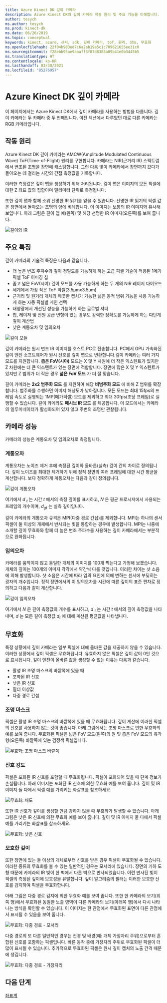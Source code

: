 ```yaml
---
title: Azure Kinect DK 깊이 카메라
description: Azure Kinect DK의 깊이 카메라 작동 원리 및 주요 기능을 이해합니다.
author: tesych
ms.author: tesych
ms.prod: kinect-dk
ms.date: 06/26/2019
ms.topic: conceptual
keywords: kinect, azure, 센서, sdk, 깊이 카메라, tof, 원리, 성능, 무효화
ms.openlocfilehash: 22f04b983ed7c6a2ab19a5c1c709621655ee31c0
ms.sourcegitcommit: f28ebb95ae9aaaff3f87d8388a09b41e0b3445b5
ms.translationtype: HT
ms.contentlocale: ko-KR
ms.lasthandoff: 03/30/2021
ms.locfileid: "85276957"
---
```

# <a name="azure-kinect-dk-depth-camera"></a>Azure Kinect DK 깊이 카메라

이 페이지에서는 Azure Kinect DK에서 깊이 카메라를 사용하는 방법을 다룹니다. 깊이 카메라는 두 카메라 중 두 번째입니다. 이전 섹션에서 다루었던 대로 다른 카메라는 RGB 카메라입니다.  

## <a name="operating-principles"></a>작동 원리

Azure Kinect DK 깊이 카메라는 AMCW(Amplitude Modulated Continuous Wave) ToF(Time-of-Flight) 원리를 구현합니다. 카메라는 NIR(근거리 IR) 스펙트럼에서 변조된 조명을 장면에 캐스팅합니다. 그런 다음 빛이 카메라에서 장면까지 갔다가 돌아오는 데 걸리는 시간의 간접 측정값을 기록합니다.

이러한 측정값은 깊이 맵을 생성하기 위해 처리됩니다. 깊이 맵은 이미지의 모든 픽셀에 대한 Z 좌표 값의 집합이며 밀리미터 단위로 측정됩니다.

또한 깊이 맵과 함께 소위 선명한 IR 읽기를 얻을 수 있습니다. 선명한 IR 읽기의 픽셀 값은 장면에서 돌아오는 조명의 양에 비례합니다. 이 이미지는 보통의 IR 이미지와 유사해 보입니다. 아래 그림은 깊이 맵 예(왼쪽) 및 해당 선명한 IR 이미지(오른쪽)를 보여 줍니다.

![깊이와 IR](./media/concepts/depth-camera-depth-ir.png)

## <a name="key-features"></a>주요 특징

깊이 카메라의 기술적 특징은 다음과 같습니다.

- 더 높은 변조 주파수와 깊이 정밀도를 가능하게 하는 고급 픽셀 기술이 적용된 1메가 픽셀 ToF 이미징 칩
- 좁고 넓은 FoV(시야) 깊이 모드를 사용 가능하게 하는 두 개의 NIR 레이저 다이오드
- 세계에서 가장 작은 ToF 픽셀(3.5μmx3.5μm)
- 근거리 및 원거리 개체의 깨끗한 캡처가 가능한 넓은 동적 범위 기능을 사용 가능하게 하는 자동 픽셀별 게인 선택
- 태양광에서 개선된 성능을 가능하게 하는 글로벌 셔터
- 칩, 레이저 및 전원 공급 변형이 있는 경우도 강력한 정확도를 가능하게 하는 다단계 깊이 계산법
- 낮은 계통오차 및 임의오차

![깊이 모듈](./media/concepts/depth-camera-depth-module.jpg)

깊이 카메라는 원시 변조 IR 이미지를 호스트 PC로 전송합니다. PC에서 GPU 가속화된 깊이 엔진 소프트웨어가 원시 신호를 깊이 맵으로 변환합니다.깊이 카메라는 여러 가지 모드를 지원합니다. **좁은 FoV(시야)** 모드는 X 및 Y 차원에 더 작은 익스텐트가 있지만 Z 차원에는 더 큰 익스텐트가 있는 장면에 적합합니다. 장면에 많은 X 및 Y 익스텐트가 있지만 Z 범위가 더 작은 경우 **넓은 FoV 모드** 가 더 잘 맞습니다.

깊이 카메라는 **2x2 범주화 모드** 를 지원하여 해당 **비범주화 모드** 에 비해 Z 범위를 확장합니다. 범주화를 수행하면 이미지 해상도가 낮아집니다. 모든 모드는 최대 15fps의 프레임 속도로 실행되는 1MP(메가픽셀) 모드를 제외하고 최대 30fps(초당 프레임)로 실행할 수 있습니다. 깊이 카메라도 **패시브 IR 모드** 를 제공합니다. 이 모드에서는 카메라의 일루미네이터가 활성화되어 있지 않고 주변의 조명만 관찰됩니다.

## <a name="camera-performance"></a>카메라 성능

카메라의 성능은 계통오차 및 임의오차로 측정됩니다.

### <a name="systematic-error"></a>계통오차

계통오차는 노이즈 제거 후에 측정된 깊이와 올바른(실측) 깊이 간의 차이로 정의됩니다. 깊이 노이즈를 최대한 제거하기 위해 정적 장면의 여러 프레임에 대한 시간 평균을 계산합니다. 보다 정확하게 계통오차는 다음과 같이 정의됩니다.

![깊이 계통오차](./media/concepts/depth-camera-systematic-error.png)

여기에서 *d <sub>t</sub>* 는 시간 *t* 에서의 측정 깊이를 표시하고, *N* 은 평균 프로시저에서 사용되는 프레임의 개수이며, *d<sub>gt</sub>* 는 실측 깊이입니다.

깊이 카메라의 계통오차 규격은 MPI(다중 경로 간섭)를 제외합니다. MPI는 하나의 센서 픽셀이 둘 이상의 개체에서 반사되는 빛을 통합하는 경우에 발생합니다. MPI는 나중에 소개할 깊이 무효화와 함께 더 높은 변조 주파수를 사용하는 깊이 카메라에서는 부분적으로 완화됩니다.

### <a name="random-error"></a>임의오차

카메라를 움직이지 않고 동일한 개체의 이미지를 100개 찍는다고 가정해 보겠습니다. 개체의 깊이는 100개의 이미지 각각에서 약간씩 다를 것입니다. 이러한 차이는 샷 소음에 의해 발생합니다. 샷 소음은 시간에 따라 임의 요인에 의해 변하는 센서에 부딪히는 광자의 개수입니다. 정적 장면에서의 이 임의오차를 시간에 따른 깊이의 표준 편차로 정의하고 다음과 같이 계산합니다.

![깊이 임의오차](./media/concepts/depth-camera-random-error.png)

여기에서 *N* 은 깊이 측정값의 개수를 표시하고, *d <sub>t</sub>* 는 시간 *t* 에서의 깊이 측정값을 나타내며, *d* 는 모든 깊이 측정값 *d<sub>t</sub>* 에 대해 계산된 평균값을 나타냅니다.

## <a name="invalidation"></a>무효화

특정 상황에서 깊이 카메라는 일부 픽셀에 대해 올바른 값을 제공하지 않을 수 있습니다. 이러한 상황에서 깊이 픽셀은 무효화됩니다. 유효하지 않은 픽셀은 깊이 값이 0인 것으로 표시됩니다. 깊이 엔진이 올바른 값을 생성할 수 없는 이유는 다음과 같습니다.

- 활성 IR 조명 마스크의 바깥쪽에 있을 때
- 포화된 IR 신호
- 낮은 IR 신호
- 필터 이상값
- 다중 경로 간섭

### <a name="illumination-mask"></a>조명 마스크

픽셀은 활성 IR 조명 마스크의 바깥쪽에 있을 때 무효화됩니다. 깊이 계산에 이러한 픽셀의 신호를 사용하지 않는 것이 좋습니다. 아래 그림에서는 조명 마스크로 인한 무효화의 예를 보여 줍니다. 무효화된 픽셀은 넓은 FoV 모드(왼쪽)의 원 및 좁은 FoV 모드의 육각형(오른쪽) 바깥쪽에 있는 검정색 픽셀입니다.

![무효화: 조명 마스크 바깥쪽](./media/concepts/depth-camera-invalidation-illumination-mask.png)

### <a name="signal-strength"></a>신호 강도

픽셀은 포화된 IR 신호를 포함할 때 무효화됩니다. 픽셀이 포화되어 있을 때 단계 정보가 손실됩니다. 아래 이미지는 포화된 IR 신호에 의한 무효화 예를 보여 줍니다. 깊이 및 IR 이미지 둘 다에서 픽셀 예를 가리키는 화살표를 참조하세요.

![무효화: 채도](./media/concepts/depth-camera-invalidation-saturation.png)

또한 IR 신호가 깊이를 생성할 만큼 강하지 않을 때 무효화가 발생할 수 있습니다. 아래 그림은 낮은 IR 신호에 의한 무효화 예를 보여 줍니다. 깊이 및 IR 이미지 둘 다에서 픽셀 예를 가리키는 화살표를 참조하세요.

![무효화: 낮은 신호](./media/concepts/depth-camera-invalidation-low-signal.png)

### <a name="ambiguous-depth"></a>모호한 깊이

또한 장면에 있는 둘 이상의 개체로부터 신호를 받은 경우 픽셀이 무효화될 수 있습니다. 이러한 종류의 무효화를 볼 수 있는 일반적인 경우는 모서리에 있습니다.  장면의 기하 도형 때문에 카메라의 IR 빛이 한 벽에서 다른 벽으로 반사되었습니다. 이런 반사된 빛이 픽셀의 측정된 깊이에 모호성을 유발합니다. 깊이 알고리즘의 필터는 이러한 모호한 신호를 감지하여 픽셀을 무효화합니다.

아래 그림은 다중 경로 감지에 의한 무효화 예를 보여 줍니다. 또한 한 카메라의 보기(위쪽 행)에서 무효화된 동일한 노출 영역이 다른 카메라의 보기(아래쪽 행)에서 다시 나타나는 방식을 확인할 수 있습니다. 이 이미지는 한 관점에서 무효화된 표면이 다른 관점에서 표시될 수 있음을 보여 줍니다.

![무효화: 다중 경로 - 모서리](./media/concepts/depth-camera-invalidation-multipath.png)

다중 경로의 또 다른 일반적인 경우는 전경 및 배경(예: 개체 가장자리 주위)으로부터 혼합된 신호를 포함하는 픽셀입니다. 빠른 동작 중에 가장자리 주위로 무효화된 픽셀이 더 많이 표시될 수 있습니다. 추가적으로 무효화된 픽셀은 원시 깊이 캡처의 노출 간격 때문에 생깁니다.

![무효화: 다중 경로 - 가장자리](./media/concepts/depth-camera-invalidation-edge.png)

## <a name="next-steps"></a>다음 단계

[좌표계](coordinate-systems.md)
